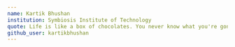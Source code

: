 ```yaml
---
name: Kartik Bhushan
institution: Symbiosis Institute of Technology
quote: Life is like a box of chocolates. You never know what you're gonna get. 
github_user: kartikbhushan
---
```

